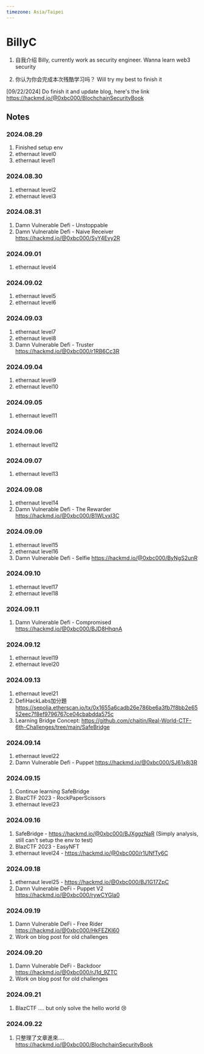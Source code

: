 ```yaml
---
timezone: Asia/Taipei
---
```



# BillyC

1. 自我介绍
Billy, currently work as security engineer. Wanna learn web3 security

2. 你认为你会完成本次残酷学习吗？
Will try my best to finish it


[09/22/2024] Do finish it and update blog, here's the link https://hackmd.io/@0xbc000/BlochchainSecurityBook

## Notes

<!-- Content_START -->

### 2024.08.29

1. Finished setup env
2. ethernaut level0
3. ethernaut level1


### 2024.08.30

1. ethernaut level2
2. ethernaut level3

### 2024.08.31
1. Damn Vulnerable Defi - Unstoppable
2. Damn Vulnerable Defi - Naive Receiver
https://hackmd.io/@0xbc000/SyY4Evy2R

### 2024.09.01
1. ethernaut level4

### 2024.09.02
1. ethernaut level5
2. ethernaut level6

### 2024.09.03
1. ethernaut level7
2. ethernaut level8
3. Damn Vulnerable Defi - Truster
https://hackmd.io/@0xbc000/r1RB6Cc3R 

### 2024.09.04
1. ethernaut level9
2. ethernaut level10

### 2024.09.05
1. ethernaut level11

### 2024.09.06
1. ethernaut level12

### 2024.09.07
1. ethernaut level13

### 2024.09.08
1. ethernaut level14
2. Damn Vulnerable Defi - The Rewarder
https://hackmd.io/@0xbc000/B1WLvxI3C

### 2024.09.09
1. ethernaut level15
2. ethernaut level16
3. Damn Vulnerable Defi - Selfie
https://hackmd.io/@0xbc000/ByNgS2unR

### 2024.09.10
1. ethernaut level17
2. ethernaut level18

### 2024.09.11
1. Damn Vulnerable Defi - Compromised
https://hackmd.io/@0xbc000/BJD8HhqnA

### 2024.09.12
1. ethernaut level19
2. ethernaut level20

### 2024.09.13
1. ethernaut level21
2. DefiHackLabs加分題
https://sepolia.etherscan.io/tx/0x1655a6cadb26e786be6a3fb7f8bb2e6552eec7f8ef9796767ce04cbabdda575c
3. Learning Bridge Concept: https://github.com/chaitin/Real-World-CTF-6th-Challenges/tree/main/SafeBridge

### 2024.09.14
1. ethernaut level22
2. Damn Vulnerable Defi - Puppet
https://hackmd.io/@0xbc000/SJ61x8j3R

### 2024.09.15
1. Continue learning SafeBridge
2. BlazCTF 2023 - RockPaperScissors
3. ethernaut level23

### 2024.09.16
1. SafeBridge - https://hackmd.io/@0xbc000/BJXggzNaR (Simply analysis, still can't setup the env to test)
2. BlazCTF 2023 - EasyNFT
3. ethernaut level24 - https://hackmd.io/@0xbc000/r1UNfTy6C

### 2024.09.18
1. ethernaut level25 - https://hackmd.io/@0xbc000/BJ1G17ZpC
2. Damn Vulnerable DeFi - Puppet V2 https://hackmd.io/@0xbc000/rywCYGla0

### 2024.09.19
1. Damn Vulnerable DeFi - Free Rider https://hackmd.io/@0xbc000/HkFEZKl60
2. Work on blog post for old challenges

### 2024.09.20
1. Damn Vulnerable DeFi - Backdoor https://hackmd.io/@0xbc000/rJ1d_9ZTC
2. Work on blog post for old challenges

### 2024.09.21
1. BlazCTF .... but only solve the hello world 😢

### 2024.09.22
1. 只整理了文章進來.... https://hackmd.io/@0xbc000/BlochchainSecurityBook

<!-- Content_END -->
